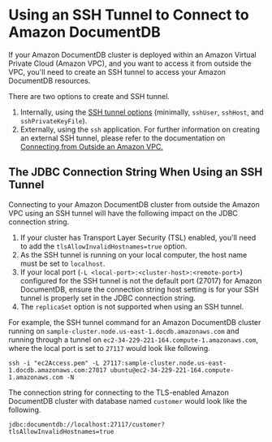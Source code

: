# Using an SSH Tunnel to Connect to Amazon DocumentDB

If your Amazon DocumentDB cluster is deployed within an Amazon Virtual Private Cloud (Amazon VPC),
and you want to access it from outside the VPC, you'll need to create an SSH tunnel to access your
Amazon DocumentDB resources.

There are two options to create and SSH tunnel.
1. Internally, using the [SSH tunnel options](connection-string.md) (minimally, `sshUser`, `sshHost`, and `sshPrivateKeyFile`).
2. Externally, using the `ssh` application. For further information on creating an external SSH tunnel,
   please refer to the documentation on [Connecting from Outside an Amazon VPC.](https://docs.aws.amazon.com/documentdb/latest/developerguide/connect-from-outside-a-vpc.html)

## The JDBC Connection String When Using an SSH Tunnel

Connecting to your Amazon DocumentDB cluster from outside the Amazon VPC using an SSH tunnel will
have the following impact on the JDBC connection string.

1. If your cluster has Transport Layer Security (TSL) enabled, you'll need to add the
   `tlsAllowInvalidHostnames=true` option.
1. As the SSH tunnel is running on your local computer, the host name must be set to `localhost`.
1. If your local port (`-L <local-port>:<cluster-host>:<remote-port>`) configured for the SSH tunnel
   is not the default port (27017) for Amazon DocumentDB, ensure the connection string host setting
   is for your SSH tunnel is properly set in the JDBC connection string.
1. The `replicaSet` option is not supported when using an SSH tunnel.

For example, the SSH tunnel command for an Amazon DocumentDB cluster running on
`sample-cluster.node.us-east-1.docdb.amazonaws.com` and running through a tunnel on
`ec2-34-229-221-164.compute-1.amazonaws.com`, where the local port is set to `27117`
would look like following.

```
ssh -i "ec2Access.pem" -L 27117:sample-cluster.node.us-east-1.docdb.amazonaws.com:27017 ubuntu@ec2-34-229-221-164.compute-1.amazonaws.com -N 
```

The connection string for connecting to the TLS-enabled Amazon DocumentDB cluster with database
named `customer` would look like the following.

```
jdbc:documentdb://localhost:27117/customer?tlsAllowInvalidHostnames=true
```
